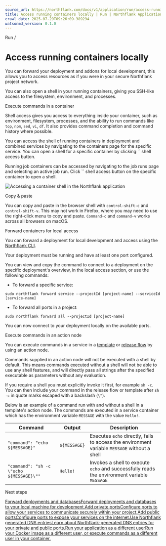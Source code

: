 ```yaml
---
source_url: https://northflank.com/docs/v1/application/run/access-running-containers-locally
title: Access running containers locally | Run | Northflank Application docs
crawl_date: 2025-07-29T09:26:09.389294
watsonmd_version: 0.1.0
---
```


Run / 

# Access running containers locally

You can forward your deployment and addons for local development, this allows you to access resources as if you were in your secure Northflank project network.

You can also open a shell in your running containers, giving you SSH-like access to the filesystem, environment, and processes.

Execute commands in a container

Shell access gives you access to everything inside your container, such as environment, filesystem, processes, and the ability to run commands like `top`, `npm`, `sed`, `vi`, `df`. It also provides command completion and command history where possible.

You can access the shell of running containers in deployment and combined services by navigating to the containers page for the specific service. You can open a shell for a specific container by clicking `` shell access button.

Running job containers can be accessed by navigating to the job runs page and selecting an active job run. Click `` shell access button on the specific container to open a shell.

![Accessing a container shell in the Northflank application](https://assets.northflank.com/documentation/v1/application/run/access-running-containers-locally/shell-access-container.png)

Copy & paste

You can copy and paste in the browser shell with `control-shift-c` and `control-shift-v`. This may not work in Firefox, where you may need to use the right-click menu to copy and paste. `Command-c` and `command-v` works across all browsers on macOS.

Forward containers for local access

You can forward a deployment for local development and access using the [Northflank CLI](../../api/use-the-cli).

Your deployment must be running and have at least one port configured.

You can view and copy the command to connect to a deployment on the specific deployment's overview, in the local access section, or use the following commands:

  * To forward a specific service:

`sudo northflank forward service --projectId [project-name] --serviceId [service-name]`
  * To forward all ports in a project:

`sudo northflank forward all --projectId [project-name]`



You can now connect to your deployment locally on the available ports.

Execute commands in an action node

You can execute commands in a service in a [template](../infrastructure-as-code/template-nodes#action-nodes) or [release flow](../release/configure-a-release-flow#run-action) by using an action node.

Commands supplied in an action node will not be executed with a shell by default. This means commands executed without a shell will not be able to use any shell features, and will directly pass all strings after the specified executable as parameters without any evaluation.

If you require a shell you must explicitly invoke it first, for example `sh -c`. You can then include your command in the release flow or template after `sh -c` in quote marks escaped with a backslash (`\"`).

Below is an example of a command run with and without a shell in a template's action node. The commands are executed in a service container which has the environment variable `MESSAGE` with the value `Hello!`.

Command| Output| Description  
---|---|---  
`"command": "echo ${MESSAGE}"`| `${MESSAGE}`| Executes `echo` directly, fails to access the environment variable `MESSAGE` without a shell  
`"command": "sh -c \"echo ${MESSAGE}\""`| `Hello!`| Invokes a shell to execute `echo` and successfully reads the environment variable `MESSAGE`  
  
Next steps

[Forward deployments and databasesForward deployments and databases to your local machine for development.](/docs/v1/api/forwarding)[Add private portsConfigure ports to allow your services to communicate securely within your project.](/docs/v1/application/network/configure-ports#private-ports)[Add public portsConfigure ports to expose your services on the internet.](/docs/v1/application/network/configure-ports#public-ports)[Use Northflank generated DNS entriesLearn about Northflank-generated DNS entries for your private and public ports.](/docs/v1/application/network/configure-ports)[Run your application as a different userRun your Docker image as a different user, or execute commands as a different user in your container.](/docs/v1/application/run/run-as-a-different-user#run-a-command-as-a-different-user)